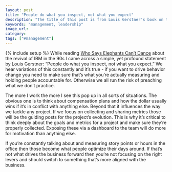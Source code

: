 ```yaml
---
layout: post
title: "People do what you inspect, not what you expect"
description: "The title of this post is from Louis Gerstner's book on the revival of IBM and highlights the key factor in getting people to change behavior."
keywords: "management, leadership"
image_url:
category:
tags: ["#management"]
---
```

{% include setup %}
While reading [Who Says Elephants Can’t Dance](https://www.amazon.com/Who-Says-Elephants-Cant-Dance/dp/0060523808) about the revival of IBM in the 90s I came across a simple, yet profound statement by Louis Gerstner: “People do what you inspect, not what you expect.” We hear variations of this constantly and it’s true - if you want to drive behavior change you need to make sure that’s what you’re actually measuring and holding people accountable for. Otherwise we all run the risk of preaching what we don’t practice.

The more I work the more I see this pop up in all sorts of situations. The obvious one is to think about compensation plans and how the dollar usually wins if it’s in conflict with anything else. Beyond that it influences the way we tackle any project. If we focus on collecting and sharing metrics those will be the guiding posts for the project’s evolution. This is why it’s critical to think deeply about the goals and metrics for a project and make sure they’re properly collected. Exposing these via a dashboard to the team will do more for motivation than anything else.

If you’re constantly talking about and measuring story points or hours in the office then those become what people optimize their days around. If that’s not what drives the business forward then you’re not focusing on the right levers and should switch to something that’s more aligned with the business.
